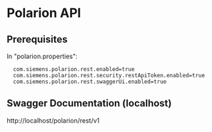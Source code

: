 # Polarion API

## Prerequisites
In "polarion.properties":</br>
```
  com.siemens.polarion.rest.enabled=true
  com.siemens.polarion.rest.security.restApiToken.enabled=true
  com.siemens.polarion.rest.swaggerUi.enabled=true
```

## Swagger Documentation (localhost)
http://localhost/polarion/rest/v1
